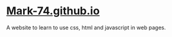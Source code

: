# [Mark-74.github.io](https://mark-74.github.io/)
A website to learn to use css, html and javascript in web pages.

